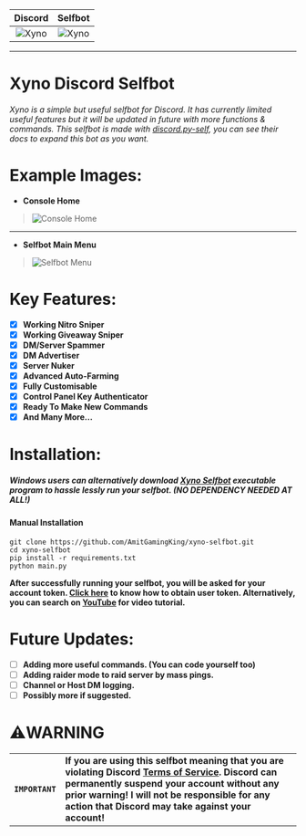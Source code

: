 Discord             |  Selfbot
:-------------------------:|:-------------------------:
![Xyno](https://i.imgur.com/FLyU1cP.png "Xyno")  |  ![Xyno](https://i.imgur.com/FQ7Sd6w.png "Xyno")

------------


# Xyno Discord Selfbot
###### Xyno is a simple but useful selfbot for Discord. It has currently limited useful features but it will be updated in future with more functions & commands. This selfbot is made with [discord.py-self](https://github.com/dolfies/discord.py-self), you can see their docs to expand this bot as you want.

# Example Images:
- **Console Home**

> ![Console Home](https://i.imgur.com/c5xvLwd.png "Console Home")

------------
- **Selfbot Main Menu**

> ![Selfbot Menu](https://i.imgur.com/niy6XRB.png "Selfbot Menu")

# Key Features:

- [x] **Working Nitro Sniper**
- [x] **Working Giveaway Sniper**
- [x] **DM/Server Spammer**
- [x] **DM Advertiser**
- [x] **Server Nuker**
- [x] **Advanced Auto-Farming**
- [x] **Fully Customisable**
- [x] **Control Panel Key Authenticator**
- [x] **Ready To Make New Commands**
- [x] **And Many More...**

# Installation:
##### Windows users can alternatively download [Xyno Selfbot](https://drive.google.com/file/d/1KxOYhq3aAkMuj_xuqdcmp_466dsHaRi6/view?usp=sharing) executable program to hassle lessly run your selfbot. (NO DEPENDENCY NEEDED AT ALL!)

#### Manual Installation

```
git clone https://github.com/AmitGamingKing/xyno-selfbot.git
cd xyno-selfbot
pip install -r requirements.txt
python main.py
```

**After successfully running your selfbot, you will be asked for your account token. [Click here](https://github.com/Tyrrrz/DiscordChatExporter/wiki/Obtaining-Token-and-Channel-IDs#how-to-get-a-user-token) to know how to obtain user token. Alternatively, you can search on [YouTube](https://youtube.com) for video tutorial.**

# Future Updates:

- [ ] **Adding more useful commands. (You can code yourself too)**
- [ ] **Adding raider mode to raid server by mass pings.**
- [ ] **Channel or Host DM logging.**
- [ ] **Possibly more if suggested.**

# ⚠️WARNING

| | |
|-|-|
|**`IMPORTANT`** |**If you are using this selfbot meaning that you are violating Discord [Terms of Service](https://support.discord.com/hc/en-us/articles/115002192352-Automated-user-accounts-self-bots). Discord can permanently suspend your account without any prior warning! I will not be responsible for any action that Discord may take against your account!**|
